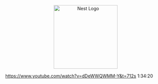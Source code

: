 
<p align="center">
  <a href="http://nestjs.com/" target="blank"><img src="https://nestjs.com/img/logo-small.svg" width="200" alt="Nest Logo" /></a>
</p>


https://www.youtube.com/watch?v=dDeWWQWMM-Y&t=712s 1:34:20